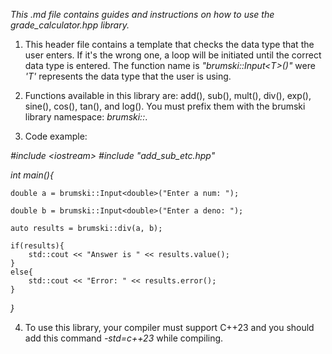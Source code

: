 
_This .md file contains guides and instructions on how to use the grade_calculator.hpp library._

1. This header file contains a template that checks the data type that the user enters. If it's the wrong one, a loop will be initiated until the correct data type is entered. The function name is *"brumski::Input\<T>()"* were *'T'* represents the data type that the user is using.

2. Functions available in this library are: add(), sub(), mult(), div(), exp(), sine(), cos(), tan(), and log(). You must prefix them with the brumski library namespace: _brumski::_.

3. Code example:


*\#include \<iostream>*
*\#include "add_sub_etc.hpp"*

*int main(){*
    
    double a = brumski::Input<double>("Enter a num: ");
    
    double b = brumski::Input<double>("Enter a deno: ");
    
    auto results = brumski::div(a, b);
    
    if(results){
        std::cout << "Answer is " << results.value();
    }
    else{
        std::cout << "Error: " << results.error();
    }
*}*


4. To use this library, your compiler must support C++23 and you should add this command _-std=c++23_ while compiling.